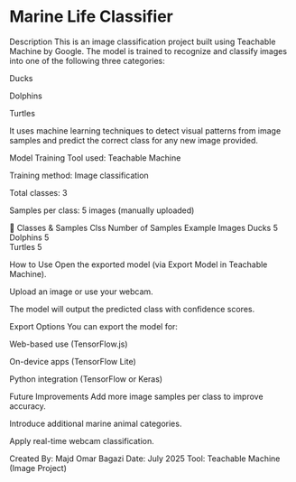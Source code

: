# Marine Life Classifier
 Description
This is an image classification project built using Teachable Machine by Google. The model is trained to recognize and classify images into one of the following three categories:

 Ducks

 Dolphins

 Turtles

It uses machine learning techniques to detect visual patterns from image samples and predict the correct class for any new image provided.

 Model Training
Tool used: Teachable Machine

Training method: Image classification

Total classes: 3

Samples per class: 5 images (manually uploaded)

📂 Classes & Samples
Clss	Number of Samples	Example Images
Ducks	5	
Dolphins	5	
Turtles	5	

 How to Use
Open the exported model (via Export Model in Teachable Machine).

Upload an image or use your webcam.

The model will output the predicted class with confidence scores.

 Export Options
You can export the model for:

Web-based use (TensorFlow.js)

On-device apps (TensorFlow Lite)

Python integration (TensorFlow or Keras)

 Future Improvements
Add more image samples per class to improve accuracy.

Introduce additional marine animal categories.

Apply real-time webcam classification.

 Created By: Majd Omar Bagazi
Date: July 2025
Tool: Teachable Machine (Image Project)
